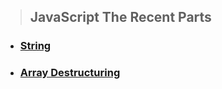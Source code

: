 > ## JavaScript The Recent Parts
* ###  [String](./Md/String.md)
* ### [Array Destructuring](./Md/Array%20Destructuring.md)